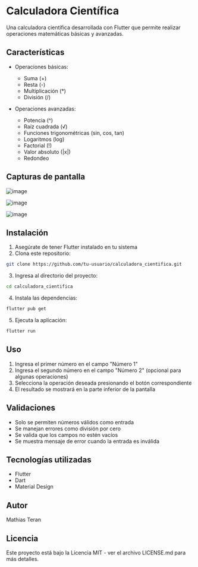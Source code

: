 # Calculadora Científica

Una calculadora científica desarrollada con Flutter que permite realizar operaciones matemáticas básicas y avanzadas.

## Características

- Operaciones básicas:
  - Suma (+)
  - Resta (-)
  - Multiplicación (*)
  - División (/)

- Operaciones avanzadas:
  - Potencia (^) 
  - Raíz cuadrada (√)
  - Funciones trigonométricas (sin, cos, tan)
  - Logaritmos (log)
  - Factorial (!)
  - Valor absoluto (|x|)
  - Redondeo

## Capturas de pantalla

![image](https://github.com/user-attachments/assets/c01b30a9-d725-44c1-85f4-b4521217d59c)

![image](https://github.com/user-attachments/assets/d22cbcf7-0737-43dd-81c6-3d9bcb8a4b41)


![image](https://github.com/user-attachments/assets/87531511-c7f9-48a2-b4c0-5cfca419c201)


## Instalación

1. Asegúrate de tener Flutter instalado en tu sistema
2. Clona este repositorio:
```bash
git clone https://github.com/tu-usuario/calculadora_cientifica.git
```
3. Ingresa al directorio del proyecto:
```bash 
cd calculadora_cientifica
```
4. Instala las dependencias:
```bash
flutter pub get
```
5. Ejecuta la aplicación:
```bash
flutter run
```

## Uso

1. Ingresa el primer número en el campo "Número 1"
2. Ingresa el segundo número en el campo "Número 2" (opcional para algunas operaciones)
3. Selecciona la operación deseada presionando el botón correspondiente
4. El resultado se mostrará en la parte inferior de la pantalla

## Validaciones

- Solo se permiten números válidos como entrada
- Se manejan errores como división por cero
- Se valida que los campos no estén vacíos
- Se muestra mensaje de error cuando la entrada es inválida

## Tecnologías utilizadas

- Flutter
- Dart
- Material Design

## Autor

Mathias Teran

## Licencia

Este proyecto está bajo la Licencia MIT - ver el archivo LICENSE.md para más detalles.
